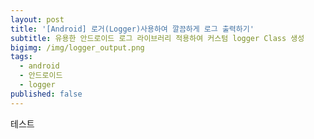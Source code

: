 ```yaml
---
layout: post
title: '[Android] 로거(Logger)사용하여 깔끔하게 로그 출력하기'
subtitle: 유용한 안드로이드 로그 라이브러리 적용하여 커스텀 logger Class 생성
bigimg: /img/logger_output.png
tags:
  - android
  - 안드로이드
  - logger
published: false
---
```


 테스트
